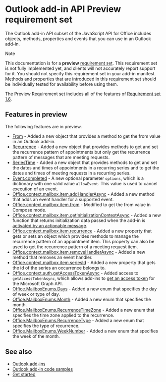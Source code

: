 # Outlook add-in API Preview requirement set

The Outlook add-in API subset of the JavaScript API for Office includes objects, methods, properties and events that you can use in an Outlook add-in.

> [!NOTE]
> This documentation is for a **preview** [requirement set](/javascript/office/requirement-sets/outlook-api-requirement-sets). This requirement set is not fully implemented yet, and clients will not accurately report support for it. You should not specify this requirement set in your add-in manifest. Methods and properties that are introduced in this requirement set should be individually tested for availability before using them.

The Preview Requirement set includes all of the features of [Requirement set 1.6](../requirement-set-1.6/outlook-requirement-set-1.6.md). 

## Features in preview

The following features are in preview.

- [From](/javascript/api/office/office.From) - Added a new object that provides a method to get the from value in an Outlook add-in.
- [Recurrence](/javascript/api/office/office.Recurrence) - Added a new object that provides methods to get and set the recurrence pattern of appointments but only get the recurrence pattern of messages that are meeting requests.
- [SeriesTime](/javascript/api/office/office.SeriesTime) - Added a new object that provides methods to get and set the dates and times of appointments in a recurring series and to get the dates and times of meeting requests in a recurring series.
- [Event.completed](/javascript/api/office/office.event) - A new optional parameter `options`, which is a dictionary with one valid value `allowEvent`. This value is used to cancel execution of an event.
- [Office.context.mailbox.item.addHandlerAsync](/Office.context.mailbox.item.md#addhandlerasynceventtype-handler-options-callback) - Added a new method that adds an event handler for a supported event.
- [Office.context.mailbox.item.from](/Office.context.mailbox.item.md#from-emailaddressdetailsfrom) - Modified to get the from value in Compose mode.
- [Office.context.mailbox.item.getInitializationContextAsync](/Office.context.mailbox.item.md#getinitializationcontextasyncoptions-callback) - Added a new function that returns initialization data passed when the add-in is [activated by an actionable message](https://docs.microsoft.com/outlook/actionable-messages/invoke-add-in-from-actionable-message).
- [Office.context.mailbox.item.recurrence](/Office.context.mailbox.item.md#nullable-recurrence-recurrence) - Added a new property that gets or sets an object which provides methods to manage the recurrence pattern of an appointment item. This property can also be used to get the recurrence pattern of a meeting request item.
- [Office.context.mailbox.item.removeHandlerAsync](/Office.context.mailbox.item.md#removehandlerasynceventtype-handler-options-callback) - Added a new method that removes an event handler.
- [Office.context.mailbox.item.seriesId](/Office.context.mailbox.item.md#nullable-seriesid-string) - Added a new property that gets the id of the series an occurrence belongs to.
- [Office.context.auth.getAccessTokenAsync](/javascript/api/office/office.auth) - Added access to `getAccessTokenAsync`, which allows add-ins to [get an access token](https://docs.microsoft.com/outlook/add-ins/authenticate-a-user-with-an-sso-token) for the Microsoft Graph API.
- [Office.MailboxEnums.Days](/javascript/api/office/office.mailboxenums.days) - Added a new enum that specifies the day of week or type of day. 
- [Office.MailboxEnums.Month](/javascript/api/office/office.mailboxenums.month) - Added a new enum that specifies the month.
- [Office.MailboxEnums.RecurrenceTimeZone](/javascript/api/office/office.mailboxenums.recurrencetimezone) - Added a new enum that specifies the time zone applied to the recurrence.
- [Office.MailboxEnums.RecurrenceType](/javascript/api/office/office.mailboxenums.recurrencetype) - Added a new enum that specifies the type of recurrence. 
- [Office.MailboxEnums.WeekNumber](/javascript/api/office/office.mailboxenums.weeknumber) - Added a new enum that specifies the week of the month.

## See also

- [Outlook add-ins](https://docs.microsoft.com/outlook/add-ins/)
- [Outlook add-in code samples](https://developer.microsoft.com/outlook/gallery/?filterBy=Outlook,Samples,Add-ins)
- [Get started](https://docs.microsoft.com/outlook/add-ins/quick-start)